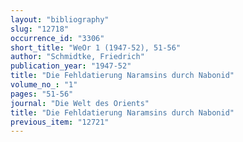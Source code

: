 ```yaml
---
layout: "bibliography"
slug: "12718"
occurrence_id: "3306"
short_title: "WeOr 1 (1947-52), 51-56"
author: "Schmidtke, Friedrich"
publication_year: "1947-52"
title: "Die Fehldatierung Naramsins durch Nabonid"
volume_no_: "1"
pages: "51-56"
journal: "Die Welt des Orients"
title: "Die Fehldatierung Naramsins durch Nabonid"
previous_item: "12721"
---
```

